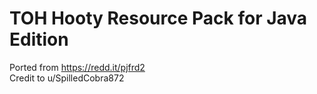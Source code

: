 # TOH Hooty Resource Pack for Java Edition

Ported from https://redd.it/pjfrd2 \
Credit to u/SpilledCobra872 
